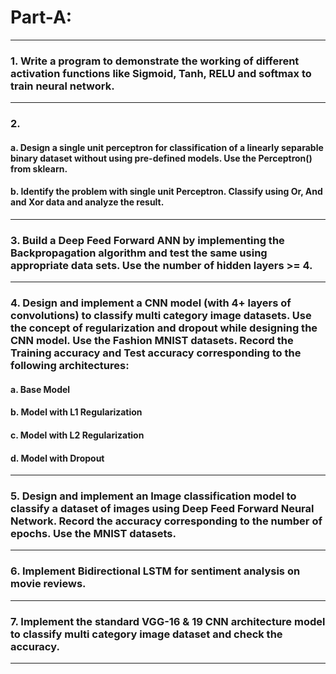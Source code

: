 # Part-A:

---

### 1.  Write a program to demonstrate the working of different activation functions like Sigmoid, Tanh, RELU and softmax to train neural network.

---

### 2.  
#### a.  Design a single unit perceptron for classification of a linearly separable binary dataset without using pre-defined models. Use the Perceptron() from sklearn.
    
#### b.  Identify the problem with single unit Perceptron. Classify using Or, And and Xor data and analyze the result.

---

### 3.  Build a Deep Feed Forward ANN by implementing the Backpropagation algorithm and test the same using appropriate data sets. Use the number of hidden layers >= 4.

---

### 4.  Design and implement a CNN model (with 4+ layers of convolutions) to classify multi category image datasets. Use the concept of regularization and dropout while designing the CNN model. Use the Fashion MNIST datasets. Record the Training accuracy and Test accuracy corresponding to the following architectures:
#### a. Base Model
#### b. Model with L1 Regularization
#### c. Model with L2 Regularization
#### d. Model with Dropout

---

### 5.  Design and implement an Image classification model to classify a dataset of images using Deep Feed Forward Neural Network. Record the accuracy corresponding to the number of epochs. Use the MNIST datasets.

---

### 6.  Implement Bidirectional LSTM for sentiment analysis on movie reviews.

---

### 7.  Implement the standard VGG-16 & 19 CNN architecture model to classify multi category image dataset and check the accuracy.

---

